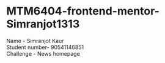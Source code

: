 # MTM6404-frontend-mentor-Simranjot1313
Name - Simranjot Kaur       
Student number- 90541146851    
Challenge - News homepage  
